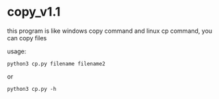 # copy_v1.1
this program is like windows copy command and linux cp command, you can copy files


usage:

    python3 cp.py filename filename2

or

    python3 cp.py -h

